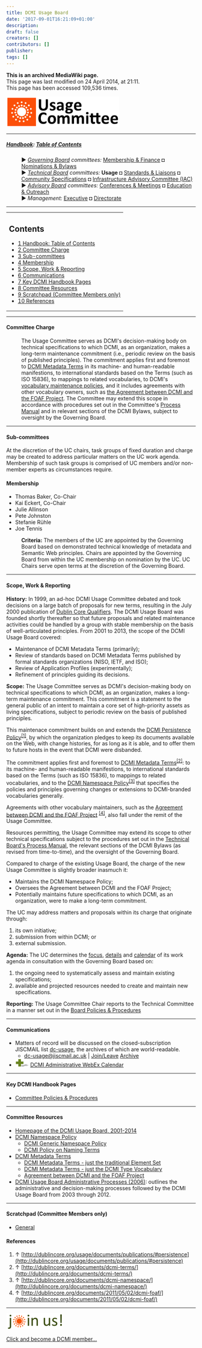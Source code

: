 ```yaml
---
title: DCMI Usage Board
date: '2017-09-01T16:21:09+01:00'
description: 
draft: false
creators: []
contributors: []
publisher: 
tags: []
---
```


 **This is an archived MediaWiki page.**  
This page was last modified on 24 April 2014, at 21:11.  
This page has been accessed 109,536 times.

[<img alt="Usage Committee logo" src="/mediawiki_wiki/images/Usage_logo.png" width="300" height="82">](/mediawiki_wiki/images/Usage_logo.png)

* * *

##### [Handbook](/mediawiki_wiki/DCMI_Handbook "DCMI Handbook"): [Table of Contents](/mediawiki_wiki/DCMI_Handbook/) 
<dl>
<dd> ► <i><a href="/mediawiki_wiki/DCMI_Governing_Board.md" title="DCMI Governing Board">Governing Board</a> committees:</i> <a href="/mediawiki_wiki/DCMI_Governing_Board/finance.md" title="DCMI Governing Board/finance">Membership &amp; Finance</a> ◘ <a href="/mediawiki_wiki/DCMI_Governing_Board/nominations.md" title="DCMI Governing Board/nominations">Nominations &amp; Bylaws</a> 
</dd>
<dd> ► <i><a href="/mediawiki_wiki/DCMI_Technical_Board.md" title="DCMI Technical Board">Technical Board</a> committees:</i> <strong class="selflink">Usage</strong> ◘ <a href="/mediawiki_wiki/DCMI_Technical_Board/standards.md" title="DCMI Technical Board/standards">Standards &amp; Liaisons</a> ◘ <a href="/mediawiki_wiki/DCMI_Technical_Board/specifications.md" title="DCMI Technical Board/specifications">Community Specifications</a> ◘ <a href="/mediawiki_wiki/DCMI_Technical_Board/infrastructure.md" title="DCMI Technical Board/infrastructure">Infrastructure Advisory Committee (IAC)</a>
</dd>
<dd> ► <i><a href="/mediawiki_wiki/DCMI_Advisory_Board.md" title="DCMI Advisory Board">Advisory Board</a> committees:</i> <a href="/mediawiki_wiki/DCMI_Advisory_Board/meetings.md" title="DCMI Advisory Board/meetings">Conferences &amp; Meetings</a> ◘ <a href="/mediawiki_wiki/DCMI_Advisory_Board/documentation.md" title="DCMI Advisory Board/documentation">Education &amp; Outreach</a>
</dd>
<dd> ► <i>Management:</i> <a href="/mediawiki_wiki/Exec_Committee.md" title="Exec Committee">Executive</a> ◘ <a href="/mediawiki_wiki/Exec_Committee/directorate.md" title="Exec Committee/directorate">Directorate</a>
</dd>
</dl>

* * *

<table id="toc" class="toc">
  <tr>
    <td>
      <div id="toctitle">
        <h2>Contents</h2>
      </div>
      <ul>
        <li class="toclevel-1"><a href="#Handbook:_Table_of_Contents"><span class="tocnumber">1</span> <span class="toctext">Handbook: Table of Contents</span></a></li>
        <li class="toclevel-1 tocsection-1"><a href="#Committee_Charge"><span class="tocnumber">2</span> <span class="toctext">Committee Charge</span></a></li>
        <li class="toclevel-1 tocsection-2"><a href="#Sub-committees"><span class="tocnumber">3</span> <span class="toctext">Sub-committees</span></a></li>
        <li class="toclevel-1 tocsection-3"><a href="#Membership"><span class="tocnumber">4</span> <span class="toctext">Membership</span></a></li>
        <li class="toclevel-1 tocsection-4"><a href="#Scope.2C_Work_.26_Reporting"><span class="tocnumber">5</span> <span class="toctext">Scope, Work &amp; Reporting</span></a></li>
        <li class="toclevel-1 tocsection-5"><a href="#Communications"><span class="tocnumber">6</span> <span class="toctext">Communications</span></a></li>
        <li class="toclevel-1 tocsection-6"><a href="#Key_DCMI_Handbook_Pages"><span class="tocnumber">7</span> <span class="toctext">Key DCMI Handbook Pages</span></a></li>
        <li class="toclevel-1 tocsection-7"><a href="#Committee_Resources"><span class="tocnumber">8</span> <span class="toctext">Committee Resources</span></a></li>
        <li class="toclevel-1 tocsection-8"><a href="#Scratchpad_.28Committee_Members_only.29"><span class="tocnumber">9</span> <span class="toctext">Scratchpad (Committee Members only)</span></a></li>
        <li class="toclevel-1 tocsection-9"><a href="#References"><span class="tocnumber">10</span> <span class="toctext">References</span></a></li>
      </ul>
    </td>
  </tr>
</table>


* * *

#### Committee Charge 
<dl><dd> The Usage Committee serves as DCMI's decision-making body on technical specifications to which DCMI, as an organization, makes a long-term maintenance commitment (i.e., periodic review on the basis of published principles). The commitment applies first and foremost to <a href="http://dublincore.org/documents/dcmi-terms/" class="external text" rel="nofollow">DCMI Metadata Terms</a> in its machine- and human-readable manifestions, to international standards based on the Terms (such as ISO 15836), to mappings to related vocabularies, to DCMI's <a href="http://dublincore.org/documents/dcmi-namespace/" class="external text" rel="nofollow">vocabulary maintenance policies</a>, and it includes agreements with other vocabulary owners, such as <a href="http://dublincore.org/documents/2011/05/02/dcmi-foaf/" class="external text" rel="nofollow">the Agreement between DCMI and the FOAF Project</a>. The Committee may extend this scope in accordance with procedures set out in the Committee's <a href="/mediawiki_wiki/DCMI_Usage_Board/manual.md" title="DCMI Usage Board/manual">Process Manual</a> and in relevant sections of the DCMI Bylaws, subject to oversight by the Governing Board.  
</dd></dl>

* * *

#### Sub-committees 

At the discretion of the UC chairs, task groups of fixed duration and charge may be created to address particular matters on the UC work agenda. Membership of such task groups is comprised of UC members and/or non-member experts as circumstances require.

#### Membership 

- Thomas Baker, Co-Chair
- Kai Eckert, Co-Chair
- Julie Allinson
- Pete Johnston
- Stefanie Rühle
- Joe Tennis
<dl><dd> <b>Criteria:</b> The members of the UC are appointed by the Governing Board based on demonstrated technical knowledge of metadata and Semantic Web principles. Chairs are appointed by the Governing Board from within the UC membership on nomination by the UC. UC Chairs serve open terms at the discretion of the Governing Board.
</dd></dl>

* * *

#### Scope, Work & Reporting 

**History:** In 1999, an ad-hoc DCMI Usage Committee debated and took decisions on a large batch of proposals for new terms, resulting in the July 2000 publication of [Dublin Core Qualifiers](http://dublincore.org/documents/2000/07/11/dcmes-qualifiers/). The DCMI Usage Board was founded shortly thereafter so that future proposals and related maintenance activities could be handled by a group with stable membership on the basis of well-articulated principles. From 2001 to 2013, the scope of the DCMI Usage Board covered:

- Maintenance of DCMI Metadata Terms (primarily);
- Review of standards based on DCMI Metadata Terms published by formal standards organizations (NISO, IETF, and ISO);
- Review of Application Profiles (experimentally);
- Refinement of principles guiding its decisions.

**Scope:** The Usage Committee serves as DCMI's decision-making body on technical specifications to which DCMI, as an organization, makes a long-term maintenance commitment. This commitment is a statement to the general public of an intent to maintain a core set of high-priority assets as living specifications, subject to periodic review on the basis of published principles.

This maintenace commitment builds on and extends the [DCMI Persistence Policy](http://dublincore.org/usage/documents/publications/#persistence)<sup id="cite_ref-0" class="reference"><a href="#cite_note-0">[1]</a></sup>, by which the organization pledges to keep its documents available on the Web, with change histories, for as long as it is able, and to offer them to future hosts in the event that DCMI were disbanded.

The commitment applies first and foremost to [DCMI Metadata Terms](http://dublincore.org/documents/dcmi-terms/)<sup id="cite_ref-1" class="reference"><a href="#cite_note-1">[2]</a></sup>: to its machine- and human-readable manifestions, to international standards based on the Terms (such as ISO 15836), to mappings to related vocabularies, and to the [DCMI Namespace Policy](http://dublincore.org/documents/dcmi-namespace/)<sup id="cite_ref-2" class="reference"><a href="#cite_note-2">[3]</a></sup> that specifies the policies and principles governing changes or extensions to DCMI-branded vocabularies generally.

Agreements with other vocabulary maintainers, such as the [Agreement between DCMI and the FOAF Project](http://dublincore.org/documents/2011/05/02/dcmi-foaf/) <sup id="cite_ref-3" class="reference"><a href="#cite_note-3">[4]</a></sup>, also fall under the remit of the Usage Committee.

Resources permitting, the Usage Committee may extend its scope to other technical specifications subject to the procedures set out in the [Technical Board's Process Manual](/mediawiki_wiki/DCMI_Handbook), the relevant sections of the DCMI Bylaws (as revised from time-to-time), and the oversight of the Governing Board.

Compared to charge of the existing Usage Board, the charge of the new Usage Committee is slightly broader inasmuch it:

- Maintains the DCMI Namespace Policy;
- Oversees the Agreement between DCMI and the FOAF Project;
- Potentially maintains future specifications to which DCMI, as an organization, were to make a long-term commitment.

The UC may address matters and proposals within its charge that originate through:

1. its own initiative;
2. submission from within DCMI; or 
3. external submission.

**Agenda:** The UC determines the <u>focus</u>, <u>details</u> and <u>calendar</u> of its work agenda in consultation with the Governing Board based on:

1. the ongoing need to systematically assess and maintain existing specifications;
2. available and projected resources needed to create and maintain new specifications.

**Reporting:** The Usage Committee Chair reports to the Technical Committee in a manner set out in the [Board Policies & Procedures](/mediawiki_wiki/DCMI_Technical_Board/procedures)

* * *

#### Communications 

- Matters of record will be discussed on the closed-subscription JISCMAIL list [dc-usage](http://www.jiscmail.ac.uk/lists/dc-usage.html), the archives of which are world-readable.
  - [dc-usage@jiscmail.ac.uk](mailto:dc-usage@jiscmail.ac.uk) | [Join/Leave](http://www.jiscmail.ac.uk/lists/dc-usage.html) [Archive](http://www.jiscmail.ac.uk/cgi-bin/wa.exe?SUBED1=dc-usage&A=1)
- [<img alt="+ symbol" src="/mediawiki_wiki/images/Plus.jpg" width="36" height="21">](/mediawiki_wiki/images/Plus.jpg) [DCMI Administrative WebEx Calendar](https://www.google.com/calendar/embed?title=DCMI%20WebEx%20Calendar&height=600&wkst=2&bgcolor=%23ff6600&src=99h1apmg3h74clla4ufl6a009g%40group.calendar.google.com&color=%23853104&ctz=America%2FNew_York)

* * *

#### Key DCMI Handbook Pages 

- [Committee Policies & Procedures](/mediawiki_wiki/DCMI_Technical_Board/procedures)

* * *

#### Committee Resources 

- [Homepage of the DCMI Usage Board, 2001-2014](http://dublincore.org/usage)
- [DCMI Namespace Policy](http://dublincore.org/documents/dcmi-namespace/)
  - [DCMI Generic Namespace Policy](http://dublincore.org/documents/dcmi-namespace-generic/)
  - [DCMI Policy on Naming Terms](http://dublincore.org/documents/naming-policy/)
- [DCMI Metadata Terms](http://dublincore.org/documents/dcmi-terms/)
  - [DCMI Metadata Terms - just the traditional Element Set](http://dublincore.org/documents/dces/)
  - [DCMI Metadata Terms - just the DCMI Type Vocabulary](http://dublincore.org/documents/dcmi-type-vocabulary/)
  - [Agreement between DCMI and the FOAF Project](http://dublincore.org/documents/dcmi-foaf/)
- [DCMI Usage Board Administrative Processes (2006)](http://dublincore.org/usage/documents/process/): outlines the administrative and decision-making processes followed by the DCMI Usage Board from 2003 through 2012.

* * *

#### Scratchpad (Committee Members only) 

- [General](/index.php?title=DCMI_Technical_Boad/usage/scratchpad/general&action=edit&redlink=1 "DCMI Technical Boad/usage/scratchpad/general (page does not exist)")

#### References 

1. ↑ [http://dublincore.org/usage/documents/publications/#persistence](http://dublincore.org/usage/documents/publications/#persistence)
2. ↑ [http://dublincore.org/documents/dcmi-terms/](http://dublincore.org/documents/dcmi-terms/)
3. ↑ [http://dublincore.org/documents/dcmi-namespace/](http://dublincore.org/documents/dcmi-namespace/)
4. ↑ [http://dublincore.org/documents/2011/05/02/dcmi-foaf/](http://dublincore.org/documents/2011/05/02/dcmi-foaf/)

* * *

[<img alt="DCMI Handbook" src="/mediawiki_wiki/images/Join_us-150.png" width="150" height="43">](/mediawiki_wiki/images/Join_us-150.png)

[Click and become a DCMI member...](http://dublincore.org/support/#individualMember)

